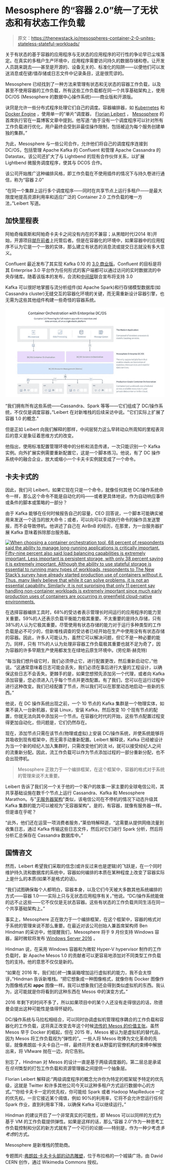 # Mesosphere 的“容器 2.0”统一了无状态和有状态工作负载

> 原文：<https://thenewstack.io/mesospheres-container-2-0-unites-stateless-stateful-workloads/>

关于有状态的基于容器的应用程序与无状态的应用程序的可行性的争论早已尘埃落定。在真实的多租户生产环境中，应用程序需要访问持久的数据存储和卷。让开发人员跳来跳去——甚至是开源的、设备无关的、标准化的陷阱——以便他们可以发送消息或在键/值存储或日志文件中记录条目，这是很荒谬的。

Mesosphere 已经找到了一种方法来管理有状态和无状态的容器工作负载，以及甚至不使用容器的工作负载，所有这些工作负载都在同一个共享基础架构上，使用 DC/OS (Mesosphere 的数据中心操作系统)——商业版和开源版。

诀窍是允许一些分布式程序处理它们自己的调度。容器编排器，如 [Kubernetes](/category/kubernetes/) 和 [Docker Engine](https://thenewstack.io/docker-engine-1-12-will-come-built-orchestration-capabilities/) ，使用单一的“单片”调度器， [Florian Leibert](https://www.linkedin.com/in/florianleibert) ， [Mesosphere](https://d2iq.com/) 的首席执行官在一篇博客文章中提到。他写道:“由于没有一个调度程序可以针对所有工作负载进行优化，用户最终会受到非最佳操作限制，包括被迫为每个服务创建单独的集群。”

为此，Mesosphere 与一些公司合作，允许他们将自己的调度程序连接到 DC/OS，包括管理 Apache Kafka 的 Confluent 和管理 Apache Cassandra 的 Datastax。该公司还扩大了与 Lightbend 的现有合作伙伴关系，以扩展 Lightbend 微服务调度程序，使其与 DCOS 合作。

该公司开始推广这种编排风格，即工作负载在不使用插件的情况下与持久卷进行通信，称为“容器 2.0”

“在同一个集群上运行多个调度程序——同时在共享节点上运行多租户——是最大限度地提高资源利用率和适应广泛的 Container 2.0 工作负载的唯一方法，”Leibert 写道。

## 加快里程表

阿帕奇梅索斯和阿帕奇卡夫卡之间没有内在的不兼容；从黑暗时代(2014 年)开始，开源项目[就在前者](https://cwiki.apache.org/confluence/display/KAFKA/Launching+Kafka+with+Apache+Mesos)上托管后者。但是在容器化的环境中，如果容器中的应用程序不认为它是一个一致的实体，那么建立有状态的消息流或提交日志就没有多大意义。

Confluent 最近发布了其实现 Kafka 0.10 的 [3.0 商业版](https://www.confluent.io/blog/announcing-apache-kafka-0-10-and-confluent-platform-3-0)。Confluent 的目标是将其 Enterprise 3.0 平台作为任何形式的客户端都可以通过访问的实时数据流的中央存储库。随着该版本的发布，合流和[中间层](https://d2iq.com/)联合宣布将支持 3.0

Kafka 可以很好地掌握与流分析组件(如 Apache Spark)和行存储模型数据库(如 Cassandra cluster)无缝交互的容器化环境的关键，而无需重新设计容器引擎，也无需为这些其他组件构建一些奇怪的容器系统。

[![container20-400x225@2x](img/3e9f337f2aab30daa1eae23346ac8908.png)](https://d2iq.com/blog/container-2-0-dcos/)

“我们拥有所有这些系统——Cassandra、Spark 等等——它们组成了 DC/操作系统，不仅仅是调度容器，”Leibert 在对新堆栈的后续采访中说。"它们实际上扩展了容器 1.0 的概念."

但是正如 Leibert 向我们解释的那样，中间层努力这么早转动众所周知的里程表背后的意义是象征着思维方式的改变。

他指出，使用标准配置管理环境中的分析和消息传递，一次只能识别一个 Kafka 实例。向外扩展实例需要重新配置它，这是一个脚本练习。他说，有了 DC 操作系统中的融合企业，放大或缩小一个卡夫卡实例就变成了一个命令。

## 卡夫卡式的

因此，我们问 Leibert，如果它现在只是一个命令，就像任何其他 DC/操作系统命令一样，那么这个命令不能是自动化的吗——或者更具体地说，作为自动响应事件或条件的脚本或策略的一部分？

由于 Kafka 能够在任何时候报告自己的容量，CEO 回答说，一个脚本可能确实被用来发送一个适当的放大命令；或者，可以向可以手动执行命令的操作员发送警报，而不会导致停机。他讲述了自己在 AirBnB 的经历，在那里，为一台服务器扩展 Kafka 意味着拆除那台服务器。

[![When choosing a container orchestration tool, 68 percent of respondents said the ability to manage long-running applications is critically important. Fifty-nine percent also said load balancing capabilities is extremely important. Less important is persistent storage, with only 38 percent saying it is extremely important. Although the ability to use stateful storage is essential to running many types of workloads, respondents to The New Stack’s survey have already started production use of containers without it. Thus, many likely believe that while it can solve problems, it is not an essential capability. Similarly, it is not surprising that only 11 percent say handling non-container workloads is extremely important since much early production uses of containers are occurring in greenfield cloud-native environments.](img/c13da755ac7867c052eb2878f898df70.png)](https://thenewstack.io/tns-research-present-state-container-orchestration/)

在选择容器编排工具时，68%的受访者表示管理长时间运行的应用程序的能力至关重要。59%的人还表示负载平衡能力极其重要。不太重要的是持久存储，只有 38%的人认为它极其重要。尽管使用有状态存储的能力对于运行多种类型的工作负载是必不可少的，但新堆栈调查的受访者已经开始在生产中使用没有有状态存储的容器。因此，许多人可能认为，虽然它可以解决问题，但它不是一种必要的能力。同样，只有 11%的人认为处理非容器工作负载极其重要也就不足为奇了，因为容器的许多早期生产使用都发生在绿地云原生环境中。(劳伦斯·赫克特)

“每当我们想升级它时，我们必须停止它，进行配置更改，然后重新启动它，”他说。“这通常意味着日志可能会丢失，我们必须在事后进行大量的工程设计，以确保这些日志不会丢失。更棘手的是，如果您想预先添加另一个代理，或者向 Kafka 添加容量，您必须进入几乎每个节点并更改配置。有了我们，您可以在运行过程中进行这种改变。我们已经配置了节点，所以我们可以在那里动态地启动一些新的东西。”

他说，在 DC 操作系统出现之前，一个 10 节点的 Kafka 集群是一个物理实体，如果不装入一台新机器，安装 Linux，安装 Kafka，然后改变 10 个现有节点的配置，你就无法向其中添加另一个节点。在容器化时代的开始，这些节点配置过程变得更加自动化，但问题是，它们仍然存在。

现在，添加节点只需在该节点(物理或虚拟)上安装 DC/操作系统，并使系统能够将其吸收到现有框架中，而无需手动重新配置。Leibert 解释说，Kafka 已经被设计为当一个新的经纪人加入集群时，只需改变他们的流 id，就可以接受经纪人之间的流重新分配。因此，流工作负载可以作为节点添加过程的一部分重新分配，也不会出现停机。

> Mesosphere 正致力于一个编排框架，在这个框架中，容器的格式对于系统的管理来说不太重要。

Leibert 告诉了我们另一个关于他的一个客户的故事:一家主要的全球电信公司，其共享基础设施在数千个节点上运行 Cassandra、Kafka 和 Mesosphere Marathon。与"[无服务器架构](/category/serverless/)"类似，该电信公司在不停机的情况下动态升级其 Kafka 集群的能力可以被视为"无容器架构"。是的，有容器，就像有服务器一样。但是谁在乎呢？

“此外，他们还在运营一项消费者服务，”莱伯特解释道，“这需要从提供网络流量到收集日志，通过 Kafka 传输这些日志文件，然后对它们进行 Spark 分析，然后将分析汇总保存在 Cassandra 数据库中。”

## 国情咨文

然而，Leibert 希望我们采取的信念(或许反过来也是逻辑)的飞跃是，在一个同时维护持久流和数据库的系统中，容器如何编排的本质在某种程度上改变了容器实际上是什么的本质(如果不是格式的话)。

“我们试图确保每个人都明白，容器本身，以及它们今天被大多数其他系统编排的方式——容器 1.0——实际上只与无状态应用程序有关，”他说。“DC/操作系统能做的远不止这些——它不仅仅是无状态容器。这些有状态的工作负载共同生活在同一个共享基础架构上。”

事实上，Mesosphere 正在致力于一个编排框架，在这个框架中，容器的格式对于系统的管理来说不那么重要。在最近对该公司创始人兼首席架构师 Ben Hindman 的采访中，他提醒我们，Mesosphere 将于 9 月份支持 Windows 容器，届时微软将发布 [Windows Server 2016](http://arstechnica.com/information-technology/2016/07/windows-server-2016-coming-in-september-with-new-servicing-for-nano-server/) 。

Hindman 说，在采用 Windows 容器和为微软 Hyper-V hypervisor 制作的工作负载时，新 Apache Mesos 1.0 的贡献者可以更容易地添加对不同类型工作负载包的支持。他的意思不仅仅是新的。

“如果在 2016 年，我们给[*统一*]集装箱增加运行虚拟机的能力，我不会太惊讶，”Hindman 告诉新堆栈。“把它想象成一种图像格式，就像你有 Docker 图像作为图像格式和 **appc** 图像一样。我可以想象我们还会得到类似虚拟机的东西。我认为，这可能就是你将看到的这种东西在 Mesos 中的演变方式。”

2016 年剩下的时间不多了，所以如果项目中的某个人还没有走得很远的话，欣德曼会提出这种可能性是值得怀疑的。

DC/操作系统与马拉松相结合，可以同时协调虚拟机管理程序耦合的工作负载和容器化的工作负载，这将真正改变去年这个时候[流传的 Mesos 的价值主张](http://www.enterprisetech.com/2015/02/23/apache-mesos-emerges-as-datacenter-os/)。虽然 Mesos 早于 Docker 的崛起，但在 2015 年，Mesos 被认为是虚拟机的替代品，因为 Mesos 将工作负载视为“弹性的”。一些人将 Mesos 吹捧为文化革命的先驱，就像弗朗兹·卡夫卡自己一样，最终将开发者从野蛮的官僚机构的束缚中解放出来，将 VMware 抛在一边，向它告别。

别忘了，Hindman 对 Mesos 的设计一直是基于两级调度器的。第二层总是承诺在*任何*类型的打包工作负载和资源管理器之间提供一个抽象层。

Florian Leibert 解释说:“两级调度程序的概念允许你为特定的框架赋予特定的优先级，这就是 Twitter 和许多其他公司今天以这种多租户方式运行数据中心的方式。”“你给卡夫卡一定的优先权，你可能给 Spark 或者 Hadoop MapReduce 一定的优先权。一旦它接近某个阈值，例如 90%的利用率，它将不会允许您运行任何 Spark 作业，直到利用率下降，以确保 Kafka 可以继续运行。”

Hindman 的建议开启了一个非常真实的可能性，即 Mesos 可以以同样的方式为基于 VM 的工作负载提供弹性。如果是这样的话，那么“容器 2.0”作为一种思考工作负载控制和分区的新方式就有了一个可行的论据——特别是，作为一种少考虑*多考虑*的方式。

Mesosphere 是新堆栈的赞助商。

专题图片:[弗朗兹·卡夫卡头部的动态雕塑](http://www.art-vibes.com/art/david-cerny-kinetic-head-of-franz-kafka/)，位于布拉格的一个城镇广场，由 David CERN 创作，通过 Wikimedia Commons 授权。

<svg xmlns:xlink="http://www.w3.org/1999/xlink" viewBox="0 0 68 31" version="1.1"><title>Group</title> <desc>Created with Sketch.</desc></svg>